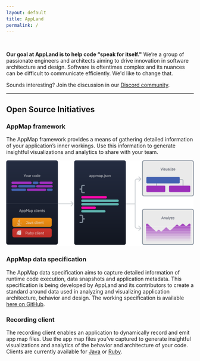 ```yaml
---
layout: default
title: AppLand
permalink: /
---
```

<br>

__Our goal at AppLand is to help code “speak for itself."__
We’re a group of passionate engineers and architects aiming to drive innovation in software architecture and design. Software is oftentimes complex and its nuances can be difficult to communicate efficiently. We'd like to change that.

Sounds interesting? Join the discussion in our [Discord community](https://discord.com/invite/7ZJfWwD).

---

## Open Source Initiatives

### AppMap framework

The AppMap framework provides a means of gathering detailed information of your application’s inner workings. Use this information to generate insightful visualizations and analytics to share with your team.

![Appmap diagram](/assets/img/pages/appmap-diagram.svg)

### AppMap data specification

The AppMap data specification aims to capture detailed information of runtime code execution, data snapshots and application metadata. This specification is being developed by AppLand and its contributors to create a standard around data used in analyzing and visualizing application architecture, behavior and design. The working specification is available [here on GitHub](https://github.com/applandinc/appmap).

### Recording client

The recording client enables an application to dynamically record and emit app map files. Use the app map files you’ve captured to generate insightful visualizations and analytics of the behavior and architecture of your code. Clients are currently available for [Java](https://github.com/applandinc/appmap-java) or [Ruby](https://github.com/applandinc/appmap-ruby).
